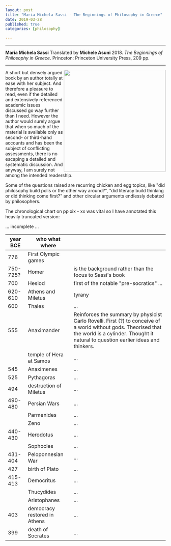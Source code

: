 ```yaml
---
layout: post
title: "Maria Michela Sassi - The Beginnings of Philosophy in Greece"
date: 2019-03-28
published: true
categories: [philosophy]

---
```



***
<b>Maria Michela Sassi</b> Translated by <b>Michele Asuni</b> 2018. _The Beginnings of Philosophy in Greece_. Princeton: Princeton University Press, 209  pp.

***
<img align="right" width="320" src="https://press.princeton.edu/sites/default/files/styles/large/public/covers/9780691180502_0.png?itok=WZ13AVlO7" alt="">   

A short but densely argued book by an author totally at ease with her subject.  And therefore a pleasure to read, even if the detailed and extensively referenced academic issues discussed go way further than I need.  However the author would surely argue that when so much of the material is available only as second- or third-hand accounts and has been the subject of conflicting assessments, there is no escaping a detailed and systematic discussion.  And anyway, I am surely not among the intended readership.

Some of the questions raised are recurring chicken and egg topics, like "did philosophy build polis or the other way around?", "did literacy build thinking or did thinking come first?" and other circular arguments endlessly debated by philosophers.

The chronological chart on pp xix - xx was vital so I have annotated this heavily truncated version:

... incomplete ...

| year BCE  | who what where      |                                                    |
| ----------|---------------------|----------------------------------------------------|
| 776       | First Olympic games |  |
| 750-725?  | Homer               |   is the background rather than the focus to Sassi's book|
| 700       | Hesiod              |   first of the notable "pre-socratics" ... |
| 620-610   | Athens and Miletus  |   tyrany |
| 600       | Thales              |    ... |
| 555       | Anaximander         |    Reinforces the summary by physicist Carlo Rovelli.  First (?) to conceive of a world without gods.  Theorised that the world is a cylinder. Thought it natural to question earlier ideas and thinkers.   |
|           | temple of Hera at Samos     |    ... |
| 545       | Anaximenes              |    ... |
| 525       | Pythagoras              |    ... |
| 494       | destruction of Miletus              |    ... |
| 490-480       | Persian Wars              |    ... |
|               | Parmenides              |    ... |
|               | Zeno              |    ... |
| 440-430       | Herodotus              |    ... |
|        | Sophocles              |    ... |
| 431-404       | Peloponnesian War              |    ... |
| 427       | birth of Plato              |    ... |
| 415-413       | Democritus              |    ... |
|               | Thucydides              |    ... |
|               | Aristophanes              |    ... |
| 403       | democracy restored in Athens              |    ... |
| 399       | death of Socrates              |    ... |


